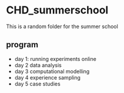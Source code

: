# CHD_summerschool
This is a random folder for the summer school

## program 
- day 1: running experiments online 
- day 2 data analysis 
- day 3 computational modelling 
- day 4 experience sampling 
- day 5 case studies 

